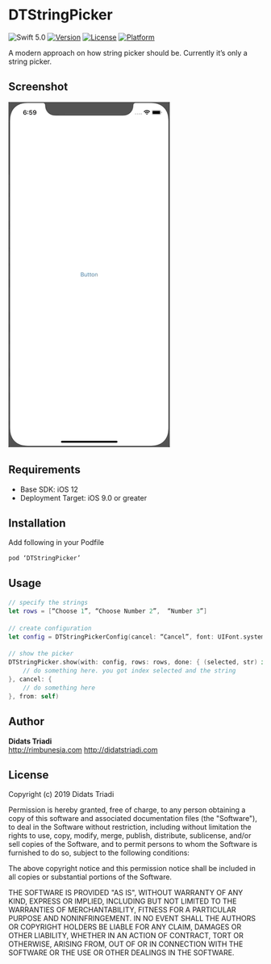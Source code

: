 # DTStringPicker
![Swift 5.0](https://img.shields.io/badge/Swift-5.0-orange.svg)
[![Version](https://img.shields.io/cocoapods/v/DTStringPicker.svg?style=flat)](http://cocoapods.org/pods/DTStringPicker)
[![License](https://img.shields.io/cocoapods/l/DTStringPicker.svg?style=flat)](http://cocoapods.org/pods/DTStringPicker)
[![Platform](https://img.shields.io/cocoapods/p/DTStringPicker?style=flat)](http://cocoapods.org/pods/DTStringPicker)

A modern approach on how string picker should be. Currently it’s only a string picker.

## Screenshot
![Screenshot](https://github.com/didats/DTStringPicker/raw/master/screenshot.gif)

##  Requirements
* Base SDK: iOS 12
* Deployment Target: iOS 9.0 or greater

## Installation
Add following in your Podfile

```
pod ‘DTStringPicker’
```

## Usage
```swift
// specify the strings
let rows = [“Choose 1”, “Choose Number 2”,  “Number 3”]

// create configuration
let config = DTStringPickerConfig(cancel: “Cancel”, font: UIFont.systemFont(ofSize: 17, weight: .light), color: UIColor.black)

// show the picker
DTStringPicker.show(with: config, rows: rows, done: { (selected, str) in
	// do something here. you got index selected and the string
}, cancel: {
	// do something here
}, from: self)
```

## Author
**Didats Triadi**  
http://rimbunesia.com
http://didatstriadi.com


## License

Copyright (c) 2019 Didats Triadi

Permission is hereby granted, free of charge, to any person obtaining a copy
of this software and associated documentation files (the "Software"), to deal
in the Software without restriction, including without limitation the rights
to use, copy, modify, merge, publish, distribute, sublicense, and/or sell
copies of the Software, and to permit persons to whom the Software is
furnished to do so, subject to the following conditions:

The above copyright notice and this permission notice shall be included in
all copies or substantial portions of the Software.

THE SOFTWARE IS PROVIDED "AS IS", WITHOUT WARRANTY OF ANY KIND, EXPRESS OR
IMPLIED, INCLUDING BUT NOT LIMITED TO THE WARRANTIES OF MERCHANTABILITY,
FITNESS FOR A PARTICULAR PURPOSE AND NONINFRINGEMENT. IN NO EVENT SHALL THE
AUTHORS OR COPYRIGHT HOLDERS BE LIABLE FOR ANY CLAIM, DAMAGES OR OTHER
LIABILITY, WHETHER IN AN ACTION OF CONTRACT, TORT OR OTHERWISE, ARISING FROM,
OUT OF OR IN CONNECTION WITH THE SOFTWARE OR THE USE OR OTHER DEALINGS IN
THE SOFTWARE.
